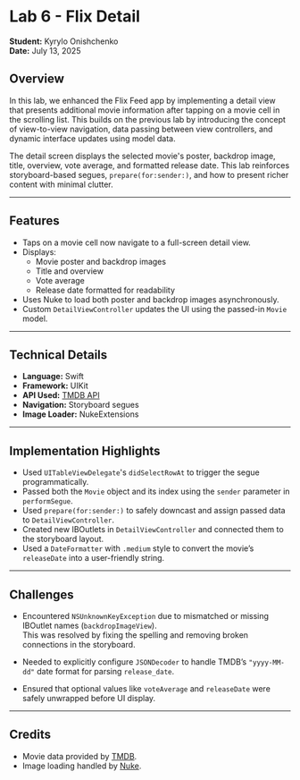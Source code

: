 # Lab 6 - Flix Detail

**Student:** Kyrylo Onishchenko  
**Date:** July 13, 2025

## Overview

In this lab, we enhanced the Flix Feed app by implementing a detail view that presents additional movie information after tapping on a movie cell in the scrolling list. This builds on the previous lab by introducing the concept of view-to-view navigation, data passing between view controllers, and dynamic interface updates using model data.

The detail screen displays the selected movie's poster, backdrop image, title, overview, vote average, and formatted release date. This lab reinforces storyboard-based segues, `prepare(for:sender:)`, and how to present richer content with minimal clutter.

---

## Features

- Taps on a movie cell now navigate to a full-screen detail view.
- Displays:
  - Movie poster and backdrop images
  - Title and overview
  - Vote average
  - Release date formatted for readability
- Uses Nuke to load both poster and backdrop images asynchronously.
- Custom `DetailViewController` updates the UI using the passed-in `Movie` model.

---

## Technical Details

- **Language:** Swift
- **Framework:** UIKit
- **API Used:** [TMDB API](https://developers.themoviedb.org/3/getting-started/introduction)
- **Navigation:** Storyboard segues
- **Image Loader:** NukeExtensions

---

## Implementation Highlights

- Used `UITableViewDelegate`'s `didSelectRowAt` to trigger the segue programmatically.
- Passed both the `Movie` object and its index using the `sender` parameter in `performSegue`.
- Used `prepare(for:sender:)` to safely downcast and assign passed data to `DetailViewController`.
- Created new IBOutlets in `DetailViewController` and connected them to the storyboard layout.
- Used a `DateFormatter` with `.medium` style to convert the movie’s `releaseDate` into a user-friendly string.

---

## Challenges

- Encountered `NSUnknownKeyException` due to mismatched or missing IBOutlet names (`backdropImageView`).  
  This was resolved by fixing the spelling and removing broken connections in the storyboard.
  
- Needed to explicitly configure `JSONDecoder` to handle TMDB’s `"yyyy-MM-dd"` date format for parsing `release_date`.

- Ensured that optional values like `voteAverage` and `releaseDate` were safely unwrapped before UI display.

---

## Credits

- Movie data provided by [TMDB](https://www.themoviedb.org/).
- Image loading handled by [Nuke](https://github.com/kean/Nuke).